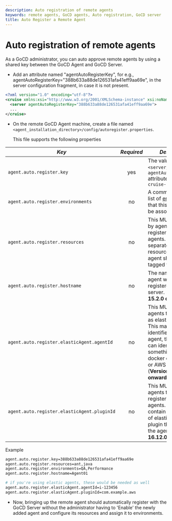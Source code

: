 ```yaml
---
description: Auto registration of remote agents
keywords: remote agents, GoCD agents, Auto registration, GoCD server
title: Auto Register a Remote Agent
---
```


# Auto registration of remote agents

As a GoCD administrator, you can auto approve remote agents by using a shared key between the GoCD Agent and GoCD Server.

- Add an attribute named "agentAutoRegisterKey", for e.g., agentAutoRegisterKey="388b633a88de126531afa41eff9aa69e", in the server configuration fragment, in case it is not present.

```xml
<?xml version="1.0" encoding="utf-8"?>
<cruise xmlns:xsi="http://www.w3.org/2001/XMLSchema-instance" xsi:noNamespaceSchemaLocation="cruise-config.xsd" schemaVersion="75">
  <server agentAutoRegisterKey="388b633a88de126531afa41eff9aa69e">
  ...
</cruise>
```

- On the remote GoCD Agent machine, create a file named `<agent_installation_directory>/config/autoregister.properties`.

    This file supports the following properties

| *Key*                                       | *Required* | *Description*                                                                                                                                                                                                                         |
|---------------------------------------------|:----------:|---------------------------------------------------------------------------------------------------------------------------------------------------------------------------------------------------------------------------------------|
| `agent.auto.register.key`                   |    yes     | The value of the `<server/>` element's `agentAutoRegisterKey` attribute from `cruise-config.xml`                                                                                                                                      |
| `agent.auto.register.environments`          |     no     | A comma separated list of [environments](../navigation/environments_page.html) that this agent should be associated with.                                                                                                               |
| `agent.auto.register.resources`             |     no     | This MUST not be set by agents that register as elastic-agents. A comma separated list of resources that this agent should be tagged with.                                                                                            |
| `agent.auto.register.hostname`              |     no     | The name of the agent when it is registered with the server. (**Version 15.2.0 onwards**)                                                                                                                                             |
| `agent.auto.register.elasticAgent.agentId`  |     no     | This MUST be set by agents that register as elastic-agents. This may contain an identifier of the agent, that the plugin can identify. Can be something like a docker container ID, or AWS instance ID. (**Version 16.12.0 onwards**) |
| `agent.auto.register.elasticAgent.pluginId` |     no     | This MUST be set by agents that to register as elastic-agents. This should contain the plugin id of elastic-agent plugin that spins up the agent. (**Version 16.12.0 onwards**)                                                       |

Example

```bash
agent.auto.register.key=388b633a88de126531afa41eff9aa69e
agent.auto.register.resources=ant,java
agent.auto.register.environments=QA,Performance
agent.auto.register.hostname=Agent01

# if you're using elastic agents, these would be needed as well
agent.auto.register.elasticAgent.agentId=i-123456
agent.auto.register.elasticAgent.pluginId=com.example.aws
```

- Now, bringing up the remote agent should automatically register with the GoCD Server without the administrator having to 'Enable' the newly added agent and configure its resources and assign it to environments.
